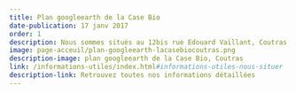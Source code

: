 ```yaml
---
title: Plan googleearth de la Case Bio
date-publication: 17 janv 2017
order: 1
description: Nous sommes situés au 12bis rue Edouard Vaillant, Coutras
image: page-acceuil/plan-googleearth-lacasebiocoutras.png
description-image: plan googleearth de la Case Bio, Coutras
link: /informations-utiles/index.html#informations-utiles-nous-situer
description-link: Retrouvez toutes nos informations détaillées 
---
```


